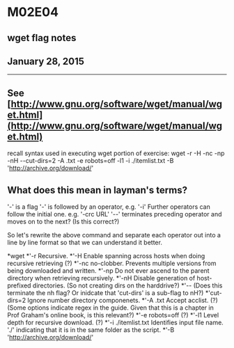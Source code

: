 # M02E04
## wget flag notes
## January 28, 2015
-----
See [http://www.gnu.org/software/wget/manual/wget.html](http://www.gnu.org/software/wget/manual/wget.html)
-----
recall syntax used in executing wget portion of exercise:
wget -r -H -nc -np -nH --cut-dirs=2 -A .txt -e robots=off -l1 -i ./itemlist.txt -B 'http://archive.org/download/'

What does this mean in layman's terms?
-----
'-' is a flag
'-' is followed by an operator, e.g. '-i'
Further operators can follow the initial one. e.g. '-crc URL'
'--' terminates preceding operator and moves on to the next?  (Is this correct?)

So let's rewrite the above command and separate each operator out into a line by line format so that we can understand it better.

*wget
 *'-r  Recursive.
 *'-H  Enable spanning across hosts when doing recursive retrieving (?)
 *'-nc  no-clobber.  Prevents multiple versions from being downloaded and written.
 *'-np  Do not ever ascend to the parent directory when retrieving recursively.
 *'-nH  Disable generation of host-prefixed directories.  (So not creating dirs on the harddrive?)
 *'--  (Does this terminate the nh flag?  Or inidcate that 'cut-dirs' is a sub-flag to nH?)
 *'cut-dirs=2  Ignore number directory componenets.
 *'-A .txt  Accept acclist.  (?) (Some options indicate regex in the guide.  Given that this is a chapter in Prof Graham's online book, is this relevant?)
 *'-e robots=off (?)
 *'-l1 Level depth for recursive download.  (?)
 *'-i ./itemlist.txt  Identifies input file name.  './' indicating that it is in the same folder as the script.
 *'-B 'http://archive.org/download/'
